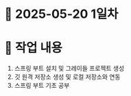 # 📅 2025-05-20 1일차

# 📝 작업 내용
1. 스프링 부트 설치 및 그레이들 프로젝트 생성
2. 깃 원격 저장소 생성 및 로컬 저장소와 연동
3. 스프링 부트 기초 공부

